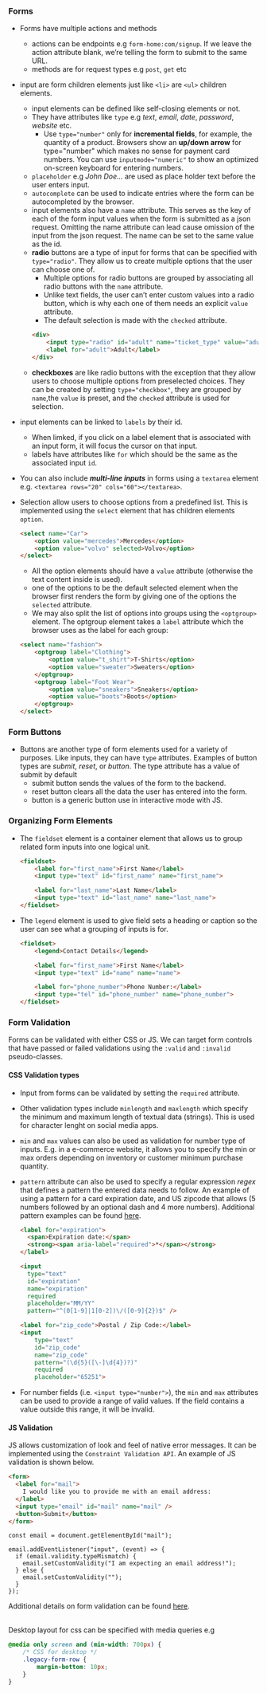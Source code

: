 ### Forms
- Forms have multiple actions and methods
    - actions can be endpoints e.g `form-home:com/signup`. If we leave the action attribute blank, 
    we’re telling the form to submit to the same URL. 
    - methods are for request types e.g `post`, `get` etc

- input are form children elements just like `<li>` are `<ul>` children elements.
    - input elements can be defined like self-closing elements or not.
    - They have attributes like `type` e.g *text*, *email*, *date*, *password*, *website* etc.
        - Use `type="number"` only for **incremental fields**, for example, the quantity of a product. 
        Browsers show an **up/down arrow** for type="number" which makes no sense for payment card 
        numbers. You can use `inputmode="numeric"` to show an optimized on-screen keyboard for 
        entering numbers.
    - `placeholder` e.g *John Doe...* are used as place holder text before the user enters input.
    - `autocomplete` can be used to indicate entries where the form can be autocompleted by the browser.
    - input elements also have a `name` attribute. This serves as the key of each of the 
    form input values when the form is submitted as a json request. Omitting the name 
    attribute can lead cause omission of the input from the json request. The name can
    be set to the same value as the id.
    - **radio** buttons are a type of input for forms that can be specified with `type="radio"`.
    They allow us to create multiple options that the user can choose one of. 
        - Multiple options for radio buttons are grouped by associating all radio buttons 
        with the `name` attribute.
        - Unlike text fields, the user can’t enter custom values into a radio button, which is why each one of them needs an explicit `value` attribute.
        - The default selection is made with the `checked` attribute.
        ```html
        <div>
            <input type="radio" id="adult" name="ticket_type" value="adult" checked>
            <label for="adult">Adult</label>
        </div>
        ```
    - **checkboxes** are like radio buttons with the exception that they allow users to choose
    multiple options from preselected choices. They can be created by setting `type="checkbox"`, 
    they are grouped by `name`,the `value` is preset, and the `checked` attribute is used for selection.

- input elements can be linked to `labels` by their id.
    - When limked, if you click on a label element that is associated with an input form,
    it will focus the cursor on that input.
    - labels have attributes like `for` which should be the same as the associated input `id`.

- You can also include ***multi-line inputs*** in forms using a `textarea` element e.g. 
`<textarea rows="20" cols="60"></textarea>`.

- Selection allow users to choose options from a predefined list. This is implemented using the 
`select` element that has children elements `option`.
    ```html
    <select name="Car">
        <option value="mercedes">Mercedes</option>
        <option value="volvo" selected>Volvo</option>
    </select>
    ```
    - All the option elements should have a `value` attribute (otherwise the text content inside is used).
    - one of the options to be the default selected element when the browser first renders the form by giving one of the options the `selected` attribute.
    - We may also split the list of options into groups using the `<optgroup>` element. The optgroup element takes a `label` attribute which the browser uses as the label for each group:

    ```html
    <select name="fashion">
        <optgroup label="Clothing">
            <option value="t_shirt">T-Shirts</option>
            <option value="sweater">Sweaters</option>
        </optgroup>
        <optgroup label="Foot Wear">
            <option value="sneakers">Sneakers</option>
            <option value="boots">Boots</option>
        </optgroup>
    </select>
    ```


### Form Buttons
- Buttons are another type of form elements used for a variety of purposes. Like inputs, they can have 
`type` attributes. Examples of button types are *submit*, *reset*, or *button*. The type attribute has 
a value of submit by default
    - submit button sends the values of the form to the backend.
    - reset button clears all the data the user has entered into the form.
    - button is a generic button use in interactive mode with JS.

### Organizing Form Elements
- The `fieldset` element is a container element that allows us to group related form inputs into one logical unit.
    ```html
    <fieldset>
        <label for="first_name">First Name</label>
        <input type="text" id="first_name" name="first_name">

        <label for="last_name">Last Name</label>
        <input type="text" id="last_name" name="last_name">
    </fieldset>
    ```

- The `legend` element is used to give field sets a heading or caption so the user can see what a grouping of inputs is for.
    ```html
    <fieldset>
        <legend>Contact Details</legend>

        <label for="first_name">First Name</label>
        <input type="text" id="name" name="name">

        <label for="phone_number">Phone Number:</label>
        <input type="tel" id="phone_number" name="phone_number">
    </fieldset>
    ```

### Form Validation
Forms can be validated with either CSS or JS. We can target form controls that have passed or 
failed validations using the `:valid` and `:invalid` pseudo-classes.

#### CSS Validation types
- Input from forms can be validated by setting the `required` attribute. 
- Other validation types include `minlength` and `maxlength` which specify the minimum and maximum 
length of textual data (strings). This is used for character lenght on social media apps.
- `min` and `max` values can also be used as validation for number type of inputs. E.g. in a e-commerce
website, it allows you to specify the min or max orders depending on inventory or customer minimum
purchase quantity.
- `pattern` attribute can also be used to specify a regular expression *regex* that defines a pattern the entered data needs to follow. An example of using a pattern for a card expiration date, and US zipcode
that allows (5 numbers followed by an optional dash and 4 more numbers). Additional pattern examples 
can be found [here](https://www.html5pattern.com/Names).

    ```html
    <label for="expiration">
      <span>Expiration date:</span>
      <strong><span aria-label="required">*</span></strong>
    </label>

    <input
      type="text"
      id="expiration"
      name="expiration"
      required
      placeholder="MM/YY"
      pattern="^(0[1-9]|1[0-2])\/([0-9]{2})$" />
    
    <label for="zip_code">Postal / Zip Code:</label>
    <input
        type="text" 
        id="zip_code" 
        name="zip_code" 
        pattern="(\d{5}([\-]\d{4})?)" 
        required
        placeholder="65251">
    ```
- For number fields (i.e. `<input type="number">`), the `min` and `max` attributes can be used to provide a range of valid values. If the field contains a value outside this range, it will be invalid.

#### JS Validation
JS allows customization of look and feel of native error messages. It can be implemented using the `Constraint Validation API`. An example of JS validation is shown below.
```html
<form>
  <label for="mail">
    I would like you to provide me with an email address:
  </label>
  <input type="email" id="mail" name="mail" />
  <button>Submit</button>
</form>
```
```JS
const email = document.getElementById("mail");

email.addEventListener("input", (event) => {
  if (email.validity.typeMismatch) {
    email.setCustomValidity("I am expecting an email address!");
  } else {
    email.setCustomValidity("");
  }
});
```

Additional details on form validation can be found [here](https://developer.mozilla.org/en-US/docs/Learn/Forms/Form_validation). 
<br><br>

Desktop layout for css can be specified with media queries e.g
```CSS
@media only screen and (min-width: 700px) {
    /* CSS for desktop */
    .legacy-form-row {
        margin-bottom: 10px;
    }
}
```